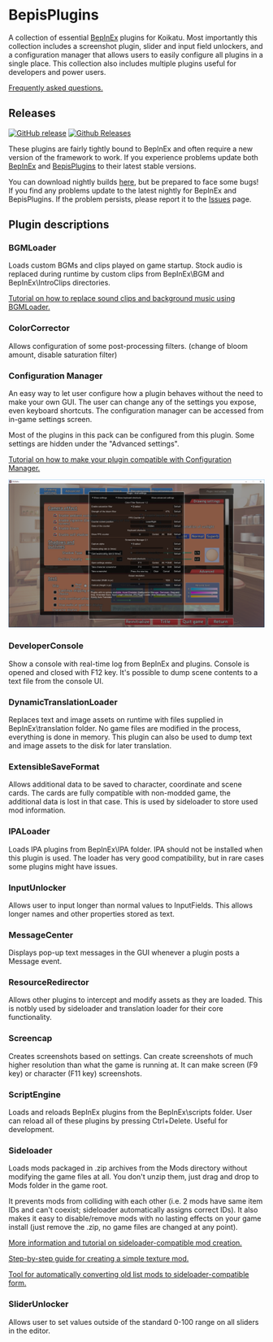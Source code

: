 # BepisPlugins
A collection of essential [BepInEx](https://github.com/BepInEx/BepInEx) plugins for Koikatu. Most importantly this collection includes a screenshot plugin, slider and input field unlockers, and a configuration manager that allows users to easily configure all plugins in a single place. This collection also includes multiple plugins useful for developers and power users.

[Frequently asked questions.](https://github.com/bbepis/BepisPlugins/wiki/FAQ)

## Releases
[![GitHub release](https://img.shields.io/github/release/bbepis/BepisPlugins.svg?style=for-the-badge)](https://github.com/bbepis/BepisPlugins/releases)
[![Github Releases](https://img.shields.io/github/downloads/bbepis/BepisPlugins/latest/total.svg?style=for-the-badge)](https://github.com/bbepis/BepisPlugins/releases)

These plugins are fairly tightly bound to BepInEx and often require a new version of the framework to work. If you experience problems update both [BepInEx](https://github.com/BepInEx/BepInEx/releases) and [BepisPlugins](https://github.com/bbepis/BepisPlugins/releases) to their latest stable versions.

You can download nightly builds [here](http://bepisbuilds.dyn.mk/bepis_plugins), but be prepared to face some bugs! If you find any problems update to the latest nightly for BepInEx and BepisPlugins. If the problem persists, please report it to the [Issues](https://github.com/bbepis/BepisPlugins/issues) page.

## Plugin descriptions
### BGMLoader
Loads custom BGMs and clips played on game startup. Stock audio is replaced during runtime by custom clips from BepInEx\BGM and BepInEx\IntroClips directories.

[Tutorial on how to replace sound clips and background music using BGMLoader.](BGMLoader/README.md)

### ColorCorrector
Allows configuration of some post-processing filters. (change of bloom amount, disable saturation filter)

### Configuration Manager
An easy way to let user configure how a plugin behaves without the need to make your own GUI. The user can change any of the settings you expose, even keyboard shortcuts. The configuration manager can be accessed from in-game settings screen.

Most of the plugins in this pack can be configured from this plugin. Some settings are hidden under the "Advanced settings".

[Tutorial on how to make your plugin compatible with Configuration Manager.](ConfigurationManager/README.md)

![Configuration manager](ConfigurationManager/Screenshot.PNG)

### DeveloperConsole
Show a console with real-time log from BepInEx and plugins. Console is opened and closed with F12 key. It's possible to dump scene contents to a text file from the console UI.

### DynamicTranslationLoader
Replaces text and image assets on runtime with files supplied in BepInEx\translation folder. No game files are modified in the process, everything is done in memory. This plugin can also be used to dump text and image assets to the disk for later translation.

### ExtensibleSaveFormat
Allows additional data to be saved to character, coordinate and scene cards. The cards are fully compatible with non-modded game, the additional data is lost in that case. This is used by sideloader to store used mod information.

### IPALoader
Loads IPA plugins from BepInEx\IPA folder. IPA should not be installed when this plugin is used. The loader has very good compatibility, but in rare cases some plugins might have issues.

### InputUnlocker
Allows user to input longer than normal values to InputFields. This allows longer names and other properties stored as text.

### MessageCenter
Displays pop-up text messages in the GUI whenever a plugin posts a Message event.

### ResourceRedirector
Allows other plugins to intercept and modify assets as they are loaded. This is notbly used by sideloader and translation loader for their core functionality.

### Screencap
Creates screenshots based on settings. Can create screenshots of much higher resolution than what the game is running at. It can make screen (F9 key) or character (F11 key) screenshots.

### ScriptEngine
Loads and reloads BepInEx plugins from the BepInEx\scripts folder. User can reload all of these plugins by pressing Ctrl+Delete. Useful for development.

### Sideloader
Loads mods packaged in .zip archives from the Mods directory without modifying the game files at all. You don't unzip them, just drag and drop to Mods folder in the game root.

It prevents mods from colliding with each other (i.e. 2 mods have same item IDs and can't coexist; sideloader automatically assigns correct IDs). It also makes it easy to disable/remove mods with no lasting effects on your game install (just remove the .zip, no game files are changed at any point).

[More information and tutorial on sideloader-compatible mod creation.](https://github.com/IllusionMods/BepisPlugins/wiki/1-Introduction-to-zipmod-format)

[Step-by-step guide for creating a simple texture mod.](https://github.com/IllusionMods/BepisPlugins/wiki/2-How-to-create-a-simple-zipmod)

[Tool for automatically converting old list mods to sideloader-compatible form.](https://github.com/IllusionMods/ZipStudio/releases)

### SliderUnlocker
Allows user to set values outside of the standard 0-100 range on all sliders in the editor.
